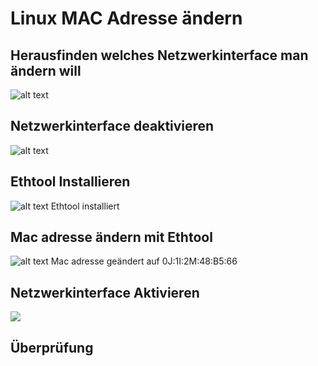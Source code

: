 # Linux MAC Adresse ändern 
## Herausfinden welches Netzwerkinterface man ändern will
![alt text](image.png)

## Netzwerkinterface deaktivieren
![alt text](image-1.png)

## Ethtool Installieren
![alt text](image-2.png)
Ethtool installiert

## Mac adresse ändern mit Ethtool
![alt text](image-4.png)
Mac adresse geändert auf 0J:1I:2M:48:B5:66

## Netzwerkinterface Aktivieren
![](image-5.png)


## Überprüfung 

